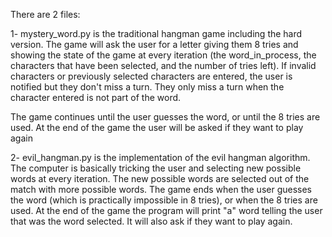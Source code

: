 There are 2 files:

1- mystery_word.py is the traditional hangman game including the hard version.
The game will ask the user for a letter giving them 8 tries and showing
the state of the game at every iteration (the word_in_process, the characters
that have been selected, and the number of tries left). If invalid characters
or previously selected characters are entered, the user is notified but they
don't miss a turn. They only miss a turn when the character entered
is not part of the word.

The game continues until the user guesses the word, or until the 8 tries
are used.  At the end of the game the user will be asked if they want to play again

2- evil_hangman.py is the implementation of the evil hangman algorithm.
The computer is basically tricking the user and selecting new possible
words at every iteration. The new possible words are selected out of the
match with more possible words.  The game ends when the user guesses the word
(which is practically impossible in 8 tries), or when the 8 tries are used.
At the end of the game the program will print "a" word telling the user
that was the word selected.  It will also ask if they want to play again.
